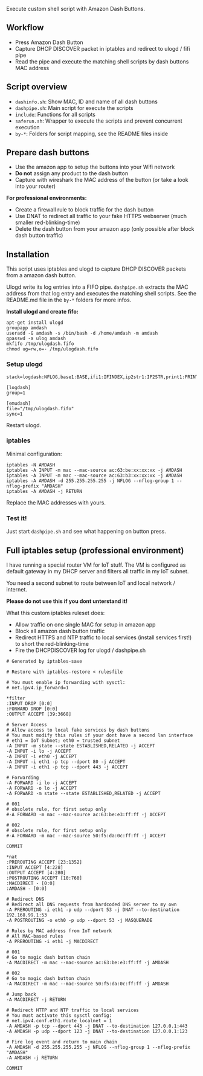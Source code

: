 Execute custom shell script with Amazon Dash Buttons.

## Workflow

- Press Amazon Dash Button
- Capture DHCP DISCOVER packet in iptables and redirect to ulogd / fifi pipe
- Read the pipe and execute the matching shell scripts by dash buttons MAC address

## Script overview

- `dashinfo.sh`: Show MAC, ID and name of all dash buttons
- `dashpipe.sh`: Main script for execute the scripts
- `include`: Functions for all scripts
- `saferun.sh`: Wrapper to execute the scripts and prevent concurrent execution
- `by-*`: Folders for script mapping, see the README files inside

## Prepare dash buttons

- Use the amazon app to setup the buttons into your Wifi network
- **Do not** assign any product to the dash button
- Capture with wireshark the MAC address of the button (or take a look into your router)

**For professional environments:**

- Create a firewall rule to block traffic for the dash button
- Use DNAT to redirect all traffic to your fake HTTPS webserver (much smaller red-blinking-time)
- Delete the dash button from your amazon app (only possible after block dash button traffic)

## Installation

This script uses iptables and ulogd to capture DHCP DISCOVER packets from a amazon dash button.

Ulogd write its log entries into a FIFO pipe. `dashpipe.sh` extracts the MAC address from that log entry and executes the matching shell scripts. See the README.md file in the `by-*` folders for more infos.

**Install ulogd and create fifo:**

```
apt-get install ulogd
groupapp amdash
useradd -G amdash -s /bin/bash -d /home/amdash -m amdash
gpasswd -a ulog amdash
mkfifo /tmp/ulogdash.fifo
chmod ug=rw,o=- /tmp/ulogdash.fifo
```

### Setup ulogd

```
stack=logdash:NFLOG,base1:BASE,ifi1:IFINDEX,ip2str1:IP2STR,print1:PRINTPKT,emudash:LOGEMU

[logdash]
group=1

[emudash]
file="/tmp/ulogdash.fifo"
sync=1
```

Restart ulogd.

### iptables

Minimal configuration:

```
iptables -N AMDASH
iptables -A INPUT -m mac --mac-source ac:63:be:xx:xx:xx -j AMDASH
iptables -A INPUT -m mac --mac-source ac:63:b3:xx:xx:xx -j AMDASH
iptables -A AMDASH -d 255.255.255.255 -j NFLOG --nflog-group 1 --nflog-prefix "AMDASH"
iptables -A AMDASH -j RETURN
```

Replace the MAC addresses with yours.

### Test it!

Just start `dashpipe.sh` and see what happening on button press.

## Full iptables setup (professional environment)

I have running a special router VM for IoT stuff. The VM is configured as default gateway
in my DHCP server and filters all traffic in my IoT subnet.

You need a second subnet to route between IoT and local network / internet.

**Please do not use this if you dont unterstand it!**

What this custom iptables ruleset does:

- Allow traffic on one single MAC for setup in amazon app
- Block all amazon dash button traffic
- Redirect HTTPS and NTP traffic to local services (install services first!) to short the red-blinking-time
- Fire the DHCPDISCOVER log for ulogd / dashpipe.sh

```
# Generated by iptables-save

# Restore with iptables-restore < rulesfile

# You must enable ip forwarding with sysctl:
# net.ipv4.ip_forward=1

*filter
:INPUT DROP [0:0]
:FORWARD DROP [0:0]
:OUTPUT ACCEPT [39:3668]

# Server Access
# Allow access to local fake services by dash buttons
# You must modify this rules if your dont have a second lan interface
# eth1 = IoT Subnet; eth0 = trusted subnet
-A INPUT -m state --state ESTABLISHED,RELATED -j ACCEPT
-A INPUT -i lo -j ACCEPT
-A INPUT -i eth0 -j ACCEPT
-A INPUT -i eth1 -p tcp --dport 80 -j ACCEPT
-A INPUT -i eth1 -p tcp --dport 443 -j ACCEPT

# Forwarding
-A FORWARD -i lo -j ACCEPT
-A FORWARD -o lo -j ACCEPT
-A FORWARD -m state --state ESTABLISHED,RELATED -j ACCEPT

# 001
# obsolete rule, for first setup only
#-A FORWARD -m mac --mac-source ac:63:be:e3:ff:ff -j ACCEPT

# 002
# obsolete rule, for first setup only
#-A FORWARD -m mac --mac-source 50:f5:da:0c:ff:ff -j ACCEPT

COMMIT

*nat
:PREROUTING ACCEPT [23:1352]
:INPUT ACCEPT [4:228]
:OUTPUT ACCEPT [4:280]
:POSTROUTING ACCEPT [10:760]
:MACDIRECT - [0:0]
:AMDASH - [0:0]

# Redirect DNS
# Redirect all DNS requests from hardcoded DNS server to my own
-A PREROUTING -i eth1 -p udp --dport 53 -j DNAT --to-destination 192.168.99.1:53
-A POSTROUTING -o eth0 -p udp --dport 53 -j MASQUERADE

# Rules by MAC address from IoT network
# All MAC-based rules
-A PREROUTING -i eth1 -j MACDIRECT

# 001
# Go to magic dash button chain
-A MACDIRECT -m mac --mac-source ac:63:be:e3:ff:ff -j AMDASH

# 002
# Go to magic dash button chain
-A MACDIRECT -m mac --mac-source 50:f5:da:0c:ff:ff -j AMDASH

# Jump back
-A MACDIRECT -j RETURN

# Redirect HTTP and NTP traffic to local services
# You must activate this sysctl config:
# net.ipv4.conf.eth1.route_localnet = 1
-A AMDASH -p tcp --dport 443 -j DNAT --to-destination 127.0.0.1:443
-A AMDASH -p udp --dport 123 -j DNAT --to-destination 127.0.0.1:123

# Fire log event and return to main chain
-A AMDASH -d 255.255.255.255 -j NFLOG --nflog-group 1 --nflog-prefix "AMDASH"
-A AMDASH -j RETURN

COMMIT
```

